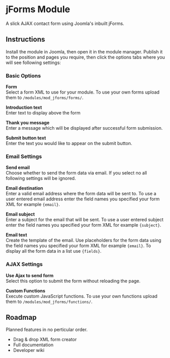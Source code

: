jForms Module
======
A slick AJAX contact form using Joomla's inbuilt jForms.


## Instructions

Install the module in Joomla, then open it in the module manager. Publish it to the position and pages you require, then click the options tabs where you will see following settings:

### Basic Options

**Form**  
Select a form XML to use for your module. To use your own forms upload them to `/modules/mod_jforms/forms/`.

**Introduction text**  
Enter text to display above the form

**Thank you message**  
Enter a message which will be displayed after successful form submission.

**Submit button text**  
Enter the text you would like to appear on the submit button.

### Email Settings

**Send email**  
Choose whether to send the form data via email. If you select no all following settings will be ignored.

**Email destination**  
Enter a valid email address where the form data will be sent to. 
To use a user entered email address enter the field names you specified your form XML for example `{email}`.

**Email subject**  
Enter a subject for the email that will be sent.
To use a user entered subject enter the field names you specified your form XML for example `{subject}`.

**Email text**  
Create the template of the email. 
Use placeholders for the form data using the field names you specified your form XML for example `{email}`.
To display all the form data in a list use `{fields}`.

### AJAX Settings

**Use Ajax to send form**  
Select this option to submit the form without reloading the page.

**Custom Functions**  
Execute custom JavaScript functions. To use your own functions upload them to `/modules/mod_jforms/functions/`.



## Roadmap

Planned features in no perticular order.

- Drag & drop XML form creator
- Full documentation
- Developer wiki
